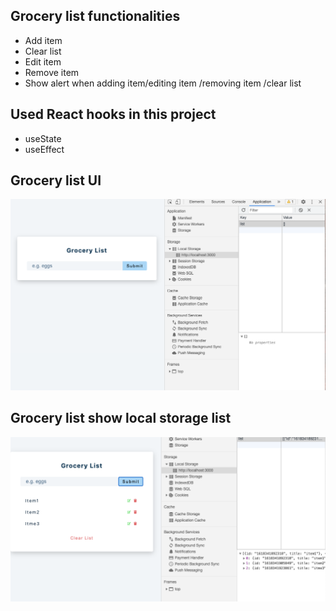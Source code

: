 ## Grocery list functionalities

- Add item
- Clear list
- Edit item
- Remove item
- Show alert when adding item/editing item /removing item /clear list

## Used React hooks in this project

- useState
- useEffect

## Grocery list UI

![Alt text](./public/image/grocery-list-UI.png)

## Grocery list show local storage list

![Alt text](./public/image/grocery-list-show-localStorage.png)
